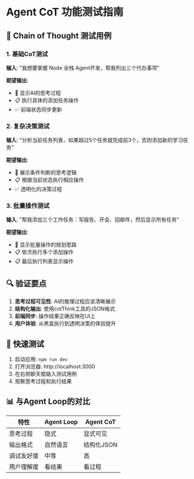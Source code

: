 # Agent CoT 功能测试指南

## 🧠 Chain of Thought 测试用例

### 1. 基础CoT测试
**输入**: "我想要掌握 Node 全栈 Agent开发，帮我列出三个代办事项"

**期望输出**:
- 🧠 显示AI的思考过程
- 📋 执行具体的添加任务操作
- ✅ 前端状态同步更新

### 2. 复杂决策测试
**输入**: "分析当前任务列表，如果超过5个任务就完成前3个，否则添加新的学习任务"

**期望输出**:
- 🧠 展示条件判断的思考逻辑
- 📋 根据当前状态执行相应操作
- ✅ 透明化的决策过程

### 3. 批量操作测试
**输入**: "帮我添加三个工作任务：写报告、开会、回邮件，然后显示所有任务"

**期望输出**:
- 🧠 显示批量操作的规划思路
- 📋 依次执行多个添加操作
- 📋 最后执行列表显示操作

## 🔍 验证要点

1. **思考过程可见性**: AI的推理过程应该清晰展示
2. **结构化输出**: 使用cotThink工具的JSON格式
3. **前端同步**: 操作结果正确反映在UI上
4. **用户体验**: 从黑盒执行到透明决策的体验提升

## 🚀 快速测试

1. 启动应用: `npm run dev`
2. 打开浏览器: http://localhost:3000
3. 在右侧聊天框输入测试用例
4. 观察思考过程和执行结果

## 📊 与Agent Loop的对比

| 特性 | Agent Loop | Agent CoT |
|-----|------------|-----------|
| 思考过程 | 隐式 | 显式可见 |
| 输出格式 | 自然语言 | 结构化JSON |
| 调试友好度 | 中等 | 高 |
| 用户理解度 | 看结果 | 看过程 | 